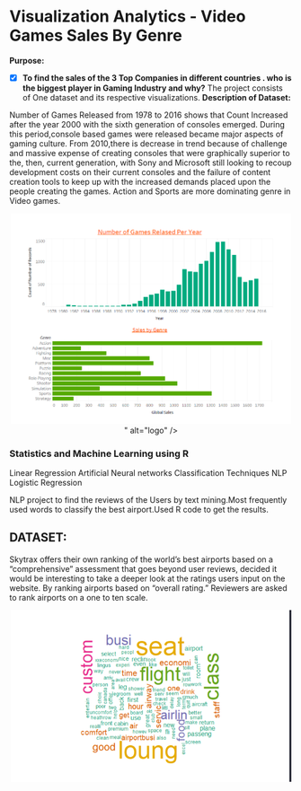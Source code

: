 # Visualization Analytics - Video Games Sales By Genre

**Purpose:**
- [x] **To find the sales of the 3 Top  Companies in different countries . who is the biggest player in Gaming Industry and why?** 
The project consists of One dataset and its respective visualizations.
**Description of Dataset:**

Number of Games Released from 1978 to 2016 shows that Count Increased after the year 2000 with the sixth generation of consoles emerged.
During this period,console based games were released  became major aspects of gaming culture. 
From 2010,there is decrease in trend because of challenge and massive expense of creating consoles that were graphically superior to the, then, current generation, with Sony and Microsoft still looking to recoup development costs on their current consoles and the failure of content creation tools to keep up with the increased demands placed upon the people creating the games. Action and Sports are more dominating genre in Video games.

<p align="center">
  <img width="500" src="./Images/Picture1.png" alt="logo" />
" alt="logo" />
</p>

### Statistics and Machine Learning using R 
Linear Regression
Artificial Neural networks
Classification Techniques
NLP
Logistic Regression



NLP project to find the reviews of the Users by text mining.Most frequently used words to  classify the best airport.Used R code to get the results.
##  DATASET:
Skytrax offers their own ranking of the world’s best airports based on a “comprehensive” assessment that goes beyond user reviews, 
decided it would be interesting to take a deeper look at the ratings users input on the website.
By ranking airports based on “overall rating.”  Reviewers are asked to rank airports on a one to ten scale.
<p align="center">
  <img width="500" src="./Image.PNG" alt="logo" />
</p>

